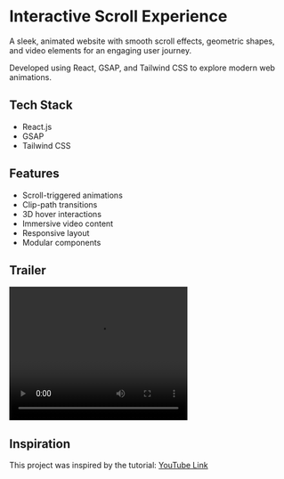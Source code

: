 # Interactive Scroll Experience

A sleek, animated website with smooth scroll effects, geometric shapes, and video elements for an engaging user journey.

Developed using React, GSAP, and Tailwind CSS to explore modern web animations.

## Tech Stack

- React.js
- GSAP
- Tailwind CSS

## Features

- Scroll-triggered animations
- Clip-path transitions
- 3D hover interactions
- Immersive video content
- Responsive layout
- Modular components


## Trailer

<video width="320" height="240" controls>
  <source src="https://github.com/user-attachments/assets/f09be446-64b8-4bae-8e65-a32248db1bfa" type="video/mp4">
  Your browser does not support the video tag.
</video>

## Inspiration

This project was inspired by the tutorial: [YouTube Link](https://www.youtube.com/watch?v=zA9r5zTllx4)
